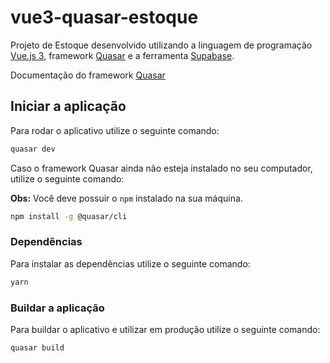 # vue3-quasar-estoque

Projeto de Estoque desenvolvido utilizando a linguagem de programação [Vue.js 3](https://vuejs.org/), framework [Quasar](https://quasar.dev/) e a ferramenta [Supabase](https://supabase.com/).

Documentação do framework [Quasar](https://quasar.dev/vue-components/)

## Iniciar a aplicação

Para rodar o aplicativo utilize o seguinte comando:

```bash
quasar dev
```

Caso o framework Quasar ainda não esteja instalado no seu computador, utilize o seguinte comando:

**Obs:** Você deve possuir o `npm` instalado na sua máquina.

```bash
npm install -g @quasar/cli
```

### Dependências

Para instalar as dependências utilize o seguinte comando:

```bash
yarn
```

### Buildar a aplicação

Para buildar o aplicativo e utilizar em produção utilize o seguinte comando:

```bash
quasar build
```
